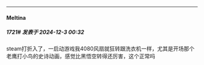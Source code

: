﻿
*****

####  Meltina  
##### 1721#       发表于 2024-12-3 00:32

steam打折入了，一启动游戏我4080风扇就狂转跟洗衣机一样，尤其是开场那个老鹰打小鸟的史诗动画，感觉比黑悟空转得还厉害，这个正常吗

